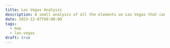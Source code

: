 ```yaml
---
title: Las Vegas Analysis
description: A small analysis of all the elements on Las Vegas that can be related to lore.
date: 2023-12-07T00:00:00
tags:
  - map
  - las-vegas
draft: true
---
```

